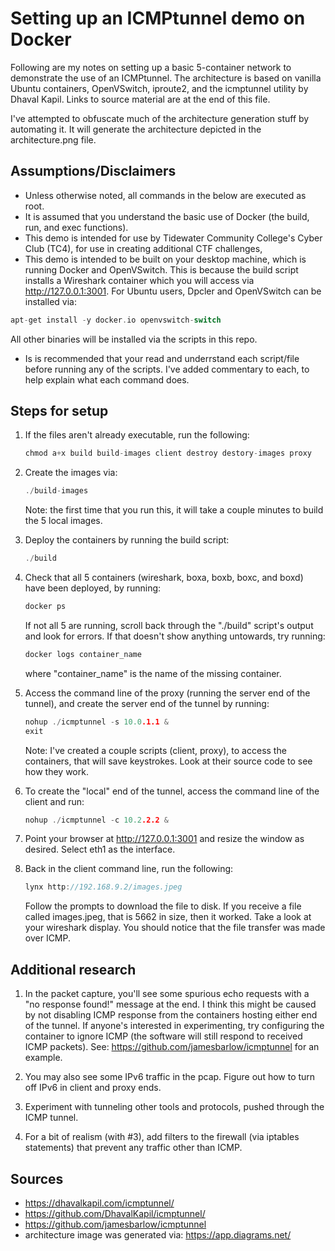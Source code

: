 # Setting up an ICMPtunnel demo on Docker

Following are my notes on setting up a basic 5-container network to demonstrate the use of an ICMPtunnel.  The architecture is based on vanilla Ubuntu containers, OpenVSwitch, iproute2, and the icmptunnel utility by Dhaval Kapil. Links to source material are at the end of this file.

I've attempted to obfuscate much of the architecture generation stuff by automating it.  It will generate the architecture depicted in the architecture.png file.

## Assumptions/Disclaimers

- Unless otherwise noted, all commands in the below are executed as root.
- It is assumed that you understand the basic use of Docker (the build, run, and exec functions).
- This demo is intended for use by Tidewater Community College's Cyber Club (TC4), for use in creating additional CTF challenges,
- This demo is intended to be built on your desktop machine, which is running Docker and OpenVSwitch. This is because the build script installs a  Wireshark container which you will access via http://127.0.0.1:3001.  For Ubuntu users, Dpcler and OpenVSwitch can be installed via:
```c
apt-get install -y docker.io openvswitch-switch
```
All other binaries will be installed via the scripts in this repo.
- Is is recommended that your read and underrstand each script/file before running any of the scripts.  I've added commentary to each, to help explain what each command does.

## Steps for setup

1) If the files aren't already executable, run the following:
    
    ```c
    chmod a+x build build-images client destroy destory-images proxy
    ```

2) Create the images via:
    
    ```c
    ./build-images
    ```
    
    Note: the first time that you run this, it will take a couple minutes to build the 5 local images.

3) Deploy the containers by running the build script:
    
    ```c
    ./build
    ```

4) Check that all 5 containers (wireshark, boxa, boxb, boxc, and boxd) have been deployed, by running:
    
    ```c
    docker ps
    ```
    
    If not all 5 are running, scroll back through the "./build" script's output and look for errors.  If that doesn't show anything untowards, try running:
    
    ```c
    docker logs container_name
    ```
    
    where "container_name" is the name of the missing container.

5) Access the command line of the proxy (running the server end of the tunnel), and create the server end of the tunnel by running:
    
    ```c
    nohup ./icmptunnel -s 10.0.1.1 &
    exit
    ```
    
    Note: I've created a couple scripts (client, proxy), to access the containers, that will save keystrokes.  Look at their source code to see how they work.

6) To create the "local" end of the tunnel, access the command line of the client and run:
    
    ```c
    nohup ./icmptunnel -c 10.2.2.2 &
    ```

7) Point your browser at http://127.0.0.1:3001 and resize the window as desired.  Select eth1 as the interface.

8) Back in the client command line, run the following:
    
    ```c
    lynx http://192.168.9.2/images.jpeg
    ```
    
    Follow the prompts to download the file to disk.  If you receive a file called images.jpeg, that is 5662 in size, then it worked.  Take a look at your wireshark display.  You should notice that the file transfer was made over ICMP.

## Additional research

1) In the packet capture, you'll see some spurious echo requests with a "no response found!" message at the end. I think this might be caused by not disabling ICMP response from the containers hosting either end of the tunnel.  If anyone's interested in experimenting, try configuring the container to ignore ICMP (the software will still respond to received ICMP packets).  See: https://github.com/jamesbarlow/icmptunnel for an example.

2) You may also see some IPv6 traffic in the pcap.  Figure out how to turn off IPv6 in client and proxy ends.

3) Experiment with tunneling other tools and protocols, pushed through the ICMP tunnel.

4) For a bit of realism (with #3), add filters to the firewall (via iptables statements) that prevent any traffic other than ICMP.

## Sources

- https://dhavalkapil.com/icmptunnel/
- https://github.com/DhavalKapil/icmptunnel/
- https://github.com/jamesbarlow/icmptunnel
- architecture image was generated via: https://app.diagrams.net/
